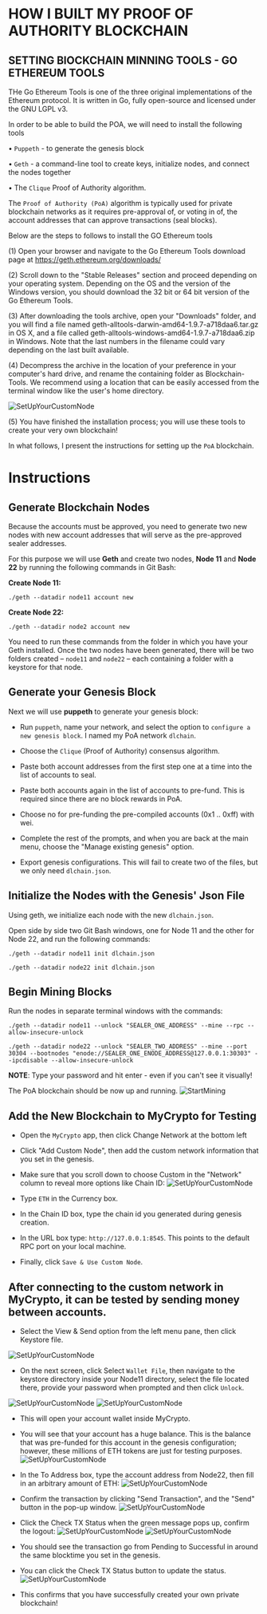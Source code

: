 # HOW I BUILT MY PROOF OF AUTHORITY BLOCKCHAIN
 
 ## SETTING BlOCKCHAIN MINNING TOOLS - GO ETHEREUM TOOLS
THe Go Ethereum Tools is one of the three original implementations of the Ethereum protocol. It is written in Go, fully open-source and licensed under the GNU LGPL v3.

In order to be able to build the POA, we will need to install the following tools

•  `Puppeth` - to generate the genesis block

•  `Geth` - a command-line tool to create keys, initialize nodes, and connect the nodes together

•  The `Clique` Proof of Authority algorithm.

The `Proof of Authority (PoA)` algorithm is typically used for private blockchain networks as it requires pre-approval of, or voting in of, the account addresses that can approve transactions (seal blocks).

Below are the steps to follows to install the GO Ethereum tools

 (1) Open your browser and navigate to the Go Ethereum Tools download page at https://geth.ethereum.org/downloads/

 (2) Scroll down to the "Stable Releases" section and proceed depending on your operating system. Depending on the OS and the version of the Windows version, you should download the 32 bit or 64 bit version of the Go Ethereum Tools.

 (3) After downloading the tools archive, open your "Downloads" folder, and you will find a file named geth-alltools-darwin-amd64-1.9.7-a718daa6.tar.gz in OS X, and a file called geth-alltools-windows-amd64-1.9.7-a718daa6.zip in Windows. Note that the last numbers in the filename could vary depending on the last built available.
 
 (4) Decompress the archive in the location of your preference in your computer's hard drive, and rename the containing folder as Blockchain-Tools. We recommend using a location that can be easily accessed from the terminal window like the user's home directory.

 ![SetUpYourCustomNode](Images\Environment.jpg)
 
 (5)  You have finished the installation process; you will use these tools to create your very own blockchain!






In what follows, I present the instructions for setting up the `PoA` blockchain.

# Instructions

## Generate Blockchain Nodes
Because the accounts must be approved, you need to generate two new nodes with new account addresses that will serve as the pre-approved sealer addresses.

For this purpose we will use **Geth** and create two nodes, **Node 11** and **Node 22** by running the following commands in Git Bash:

**Create Node 11:**

`./geth --datadir node11 account new`

**Create Node 22:**

`./geth --datadir node2 account new`

You need to run these commands from the folder in which you have your Geth installed. Once the two nodes have been generated, there will be two folders created – `node11` and `node22` – each containing a folder with a keystore for that node.

## Generate your Genesis Block
Next we will use **puppeth** to generate your genesis block:

- Run `puppeth`, name your network, and select the option to `configure a new genesis block`. I named my PoA network `dlchain`.

- Choose the `Clique` (Proof of Authority) consensus algorithm.

- Paste both account addresses from the first step one at a time into the list of accounts to seal.

- Paste both accounts again in the list of accounts to pre-fund. This is required since there are no block rewards in PoA.

- Choose no for pre-funding the pre-compiled accounts (0x1 .. 0xff) with wei.

- Complete the rest of the prompts, and when you are back at the main menu, choose the "Manage existing genesis" option.

- Export genesis configurations. This will fail to create two of the files, but we only need `dlchain.json`.

## Initialize the Nodes with the Genesis' Json File

Using geth, we initialize each node with the new `dlchain.json`.

Open side by side two Git Bash windows, one for Node 11 and the other for Node 22, and run the following commands:

`./geth --datadir node11 init dlchain.json`

`./geth --datadir node22 init dlchain.json`


## Begin Mining Blocks

Run the nodes in separate terminal windows with the commands:

`./geth --datadir node11 --unlock "SEALER_ONE_ADDRESS" --mine --rpc --allow-insecure-unlock`

`./geth --datadir node22 --unlock "SEALER_TWO_ADDRESS" --mine --port 30304 --bootnodes "enode://SEALER_ONE_ENODE_ADDRESS@127.0.0.1:30303" --ipcdisable --allow-insecure-unlock`

**NOTE**: Type your password and hit enter - even if you can't see it visually!

The PoA blockchain should be now up and running.
![StartMining](POA-Development-Chain/Screenshots/StartMining.png)

## Add the New Blockchain to MyCrypto for Testing

- Open the `MyCrypto` app, then click Change Network at the bottom left
- Click "Add Custom Node", then add the custom network information that you set in the genesis.
- Make sure that you scroll down to choose Custom in the "Network" column to reveal more options like Chain ID:
![SetUpYourCustomNode](POA-Development-Chain/Screenshots/CustomNode.png)

- Type `ETH` in the Currency box.
- In the Chain ID box, type the chain id you generated during genesis creation. 
- In the URL box type: `http://127.0.0.1:8545`.  This points to the default RPC port on your local machine.

- Finally, click `Save & Use Custom Node`.

## After connecting to the custom network in MyCrypto, it can be tested by sending money between accounts.

- Select the View & Send option from the left menu pane, then click Keystore file.

![SetUpYourCustomNode](POA-Development-Chain/Screenshots/KeystoreFile.png)

- On the next screen, click Select `Wallet File`, then navigate to the keystore directory inside your Node11 directory, select the file located there, provide your password when prompted and then click `Unlock`.

![SetUpYourCustomNode](POA-Development-Chain/Screenshots/UnlockKeystoreFile.png)
![SetUpYourCustomNode](POA-Development-Chain/Screenshots/KeystorePassword.png)

- This will open your account wallet inside MyCrypto.

- You will see that your account has a huge balance. This is the balance that was pre-funded for this account in the genesis configuration; however, these millions of ETH tokens are just for testing purposes.
![SetUpYourCustomNode](POA-Development-Chain/Screenshots/AccountBalance.png)

- In the To Address box, type the account address from Node22, then fill in an arbitrary amount of ETH:
![SetUpYourCustomNode](POA-Development-Chain/Screenshots/ToAccount.png)

- Confirm the transaction by clicking "Send Transaction", and the "Send" button in the pop-up window.
![SetUpYourCustomNode](POA-Development-Chain/Screenshots/ConfirmTransaction.png)

- Click the Check TX Status when the green message pops up, confirm the logout:
![SetUpYourCustomNode](POA-Development-Chain/Screenshots/TxConf.png)
![SetUpYourCustomNode](POA-Development-Chain/Screenshots/AbtL.png)

- You should see the transaction go from Pending to Successful in around the same blocktime you set in the genesis.

- You can click the Check TX Status button to update the status.
![SetUpYourCustomNode](POA-Development-Chain/Screenshots/TxSucc.png)

- This confirms that you have successfully created your own private blockchain!
